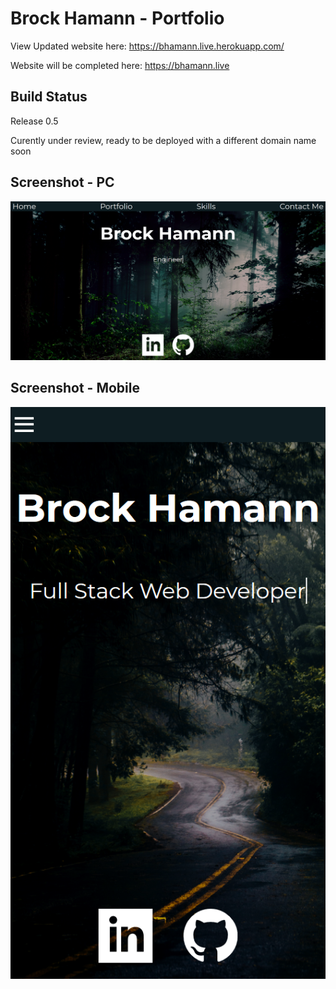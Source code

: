 # Brock Hamann - Portfolio  

View Updated website here: https://bhamann.live.herokuapp.com/

Website will be completed here: https://bhamann.live

## Build Status

Release 0.5

Curently under review, ready to be deployed with a different domain name soon

## Screenshot - PC

![Alt text](/img/DesktopSize_Portfolio.png?raw=true)

## Screenshot - Mobile

![Alt text](/img/MobileSize_Portfolio.png?raw=true)
